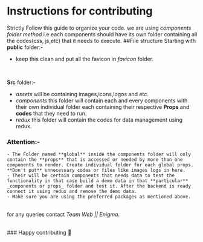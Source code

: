 # Instructions for contributing
Strictly Follow this guide to organize your code. we are using _components folder method_ i.e each components should have its own folder containing all the codes(css, js,etc) that it needs to execute.
##File structure
Starting with **public** folder:- <br>
- keep this clean and put all the favicon in _favicon_ folder.
<br>

**Src** folder:- <br>
- _assets_ will be containing images,icons,logos and etc.
- _components_ this folder will contain each and every components with their own individual folder each containing their respective **Props** and **codes** that they need to run.
- _redux_ this folder will contain the codes for data management using redux.

### Attention:-
```
- The Folder named **global** inside the components folder will only contain the **props** that is accessed or needed by more than one components to render. Create individual folder for each global props. **Don't put** unnecessary codes or files like images logs in here.
- Their will be certain components that needs data to test the functionality in that case build a demo data in that **particular** _components or props_ folder and test it. After the backend is ready connect it using redux and remove the demo data.
- Make sure you are using the preferred packages as mentioned above.

```

<br> for any queries contact _Team Web || Enigma_.


<br>
### Happy contributing 🎉

